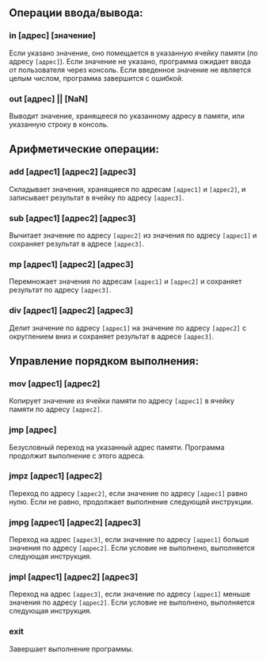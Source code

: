 ## Операции ввода/вывода:

### in [адрес] [значение]  
Если указано значение, оно помещается в указанную ячейку памяти (по адресу `[адрес]`). Если значение не указано, программа ожидает ввода от пользователя через консоль. Если введенное значение не является целым числом, программа завершится с ошибкой.

### out [адрес]  || [NaN]
Выводит значение, хранящееся по указанному адресу в памяти, или указанную строку в консоль.

## Арифметические операции:

### add [адрес1] [адрес2] [адрес3]  
Складывает значения, хранящиеся по адресам `[адрес1]` и `[адрес2]`, и записывает результат в ячейку по адресу `[адрес3]`.

### sub [адрес1] [адрес2] [адрес3]  
Вычитает значение по адресу `[адрес2]` из значения по адресу `[адрес1]` и сохраняет результат в адресе `[адрес3]`.

### mp [адрес1] [адрес2] [адрес3]  
Перемножает значения по адресам `[адрес1]` и `[адрес2]` и сохраняет результат по адресу `[адрес3]`.

### div [адрес1] [адрес2] [адрес3]  
Делит значение по адресу `[адрес1]` на значение по адресу `[адрес2]` с округлением вниз и сохраняет результат в адресе `[адрес3]`.

## Управление порядком выполнения:

### mov [адрес1] [адрес2]  
Копирует значение из ячейки памяти по адресу `[адрес1]` в ячейку памяти по адресу `[адрес2]`.

### jmp [адрес]  
Безусловный переход на указанный адрес памяти. Программа продолжит выполнение с этого адреса.

### jmpz [адрес1] [адрес2]  
Переход по адресу `[адрес2]`, если значение по адресу `[адрес1]` равно нулю. Если не равно, продолжает выполнение следующей инструкции.

### jmpg [адрес1] [адрес2] [адрес3]  
Переход на адрес `[адрес3]`, если значение по адресу `[адрес1]` больше значения по адресу `[адрес2]`. Если условие не выполнено, выполняется следующая инструкция.

### jmpl [адрес1] [адрес2] [адрес3]  
Переход на адрес `[адрес3]`, если значение по адресу `[адрес1]` меньше значения по адресу `[адрес2]`. Если условие не выполнено, выполняется следующая инструкция.

### exit  
Завершает выполнение программы.
